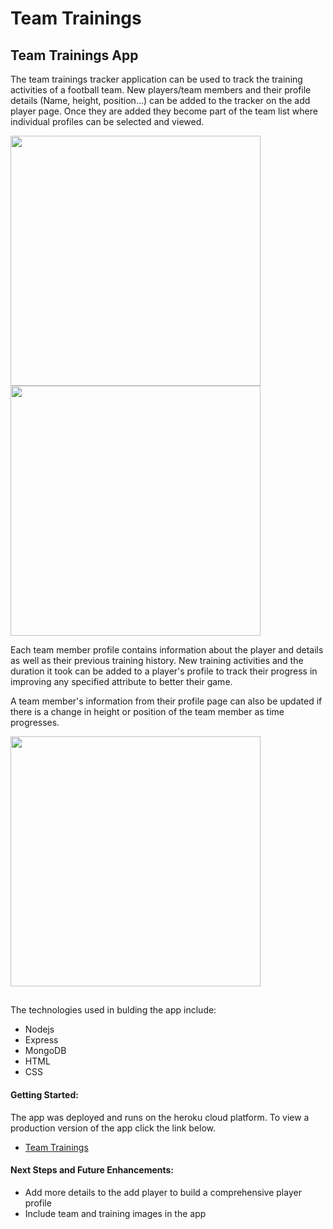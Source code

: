 # Team Trainings

## Team Trainings App

The team trainings tracker application can be used to track the training activities of a football team. New players/team members and their profile details (Name, height, position...) can be added to the tracker on the add player page. Once they are added they become part of the team list where individual profiles can be selected and viewed.

<img src="https://i.imgur.com/JN8x9Vw.png" height="400">    <img src="https://i.imgur.com/EICG277.png" height="400">

Each team member profile contains information about the player and details as well as their previous training history. New training activities and the duration it took can be added to a player's profile to track their progress in improving any specified attribute to better their game.

A team member's information from their profile page can also be updated if there is a change in height or position of the team member as time progresses.

<img src="https://i.imgur.com/dzQg2yo.png" height="400">

##

The technologies used in bulding the app include:
- Nodejs
- Express
- MongoDB
- HTML
- CSS

#### Getting Started: 

The app was deployed and runs on the heroku cloud platform. To view a production version of the app click the link below.
- [Team Trainings](https://team-trainings.herokuapp.com) 


#### Next Steps and Future Enhancements:
-  Add more details to the add player to build a comprehensive player profile 
-  Include team and training images in the app 

